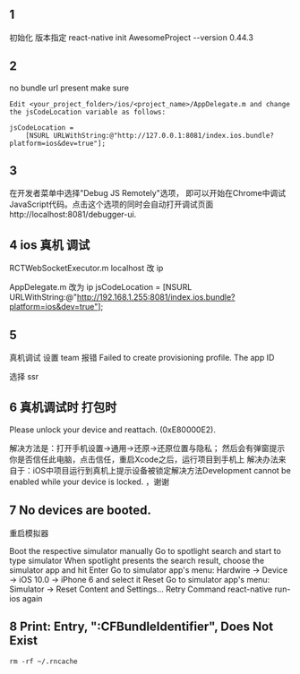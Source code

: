 

## 1

初始化  版本指定
react-native init AwesomeProject  --version 0.44.3





## 2

no bundle url present make sure

```
Edit <your_project_folder>/ios/<project_name>/AppDelegate.m and change the jsCodeLocation variable as follows:

jsCodeLocation =
    [NSURL URLWithString:@"http://127.0.0.1:8081/index.ios.bundle?platform=ios&dev=true"];
```



 ## 3

 在开发者菜单中选择"Debug JS Remotely"选项，
 即可以开始在Chrome中调试JavaScript代码。点击这个选项的同时会自动打开调试页面 http://localhost:8081/debugger-ui.




## 4 ios 真机 调试

RCTWebSocketExecutor.m
localhost 改 ip

AppDelegate.m   改为 ip
jsCodeLocation =   [NSURL URLWithString:@"http://192.168.1.255:8081/index.ios.bundle?platform=ios&dev=true"];



## 5
真机调试 设置 team 报错
Failed to create provisioning profile. The app ID

选择 ssr



## 6  真机调试时  打包时

Please unlock your device and reattach. (0xE80000E2).

解决方法是：打开手机设置->通用->还原->还原位置与隐私；
然后会有弹窗提示你是否信任此电脑，点击信任，重启Xcode之后，运行项目到手机上
解决办法来自于：iOS中项目运行到真机上提示设备被锁定解决方法Development cannot be enabled while your device is locked. ，谢谢





## 7  No devices are booted.

重启模拟器

Boot the respective simulator manually
Go to spotlight search and start to type simulator
When spotlight presents the search result, choose the simulator app and hit Enter
Go to simulator app's menu: Hardwire -> Device -> iOS 10.0 -> iPhone 6 and select it
Reset
Go to simulator app's menu: Simulator -> Reset Content and Settings...
Retry
Command react-native run-ios again



## 8 Print: Entry, ":CFBundleIdentifier", Does Not Exist
```
rm -rf ~/.rncache

```

